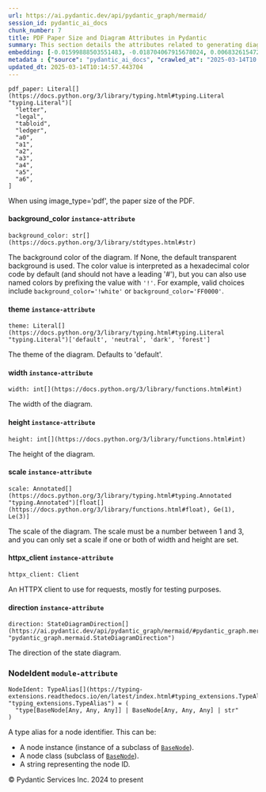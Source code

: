 ```yaml
---
url: https://ai.pydantic.dev/api/pydantic_graph/mermaid/
session_id: pydantic_ai_docs
chunk_number: 7
title: PDF Paper Size and Diagram Attributes in Pydantic
summary: This section details the attributes related to generating diagrams in Pydantic, specifically focusing on the 'pdf_paper' size options, 'background_color' settings, and 'theme' choices for diagrams. The 'pdf_paper' can accept various standard sizes, 'background_color' can be set to a hex code or named color, and 'theme' can be adjusted from options like 'default', 'neutral', 'dark', and 'forest'.
embedding: [-0.01599888503551483, -0.018704067915678024, 0.006832615472376347, -0.035736262798309326, 0.03601490706205368, 0.01875050738453865, 0.015139728784561157, -0.01706702634692192, -0.05034192278981209, -0.003773322096094489, 0.025031637400388718, -0.029188096523284912, -0.009915129281580448, -0.052617523819208145, 0.011697297915816307, 0.022883746773004532, 0.010187969543039799, 0.021420858800411224, 0.013200822286307812, 0.04249341040849686, 0.03492354601621628, -0.005387142766267061, 0.019307797774672508, 0.012539039365947247, -0.015267441049218178, 0.013374974951148033, 0.029048774391412735, 0.0356898196041584, 0.03262472152709961, 0.008800547569990158, 0.00997318048030138, -0.02192009799182415, -0.004504765849560499, 0.01981864869594574, -0.06274163722991943, 0.01298022735863924, 0.009857078082859516, -0.008481266908347607, -0.02874690853059292, 0.036618638783693314, -0.013038278557360172, -0.03552727773785591, 0.0025049052201211452, 0.002607946051284671, -0.06278807669878006, 0.016010494902729988, 0.01548803597688675, 0.07212270051240921, -0.026308761909604073, 0.022071031853556633, -0.018576353788375854, 0.044211722910404205, -0.02137441746890545, 0.03420371189713478, -0.03239251673221588, -0.013293704017996788, -0.023417817428708076, 0.018053894862532616, -0.003999721258878708, -0.03733847290277481, 0.04987751320004463, -0.01181920524686575, -0.06891827285289764, 0.05480024591088295, -0.007773043587803841, 0.023301715031266212, -0.0358755849301815, 0.014733371324837208, -0.011795985512435436, 0.020793907344341278, 0.10486352443695068, 0.08582276105880737, -0.0548931285738945, -0.0056251524947583675, 0.02877013012766838, -0.007273803930729628, -0.009323008358478546, 0.008620589971542358, 0.00026014153263531625, -0.003332133637741208, -0.030372340232133865, 0.03780288249254227, 0.016382021829485893, 0.01642846316099167, 0.0022814085241407156, -0.0420290008187294, -0.027005376294255257, -0.03246217966079712, -0.03164946287870407, 0.0019476147135719657, 0.024288583546876907, -0.06724640727043152, -0.024915535002946854, 0.026076557114720345, 0.027910972014069557, 0.03947475180029869, -0.033832184970378876, -0.01771719753742218, -0.03132437914609909, -0.011761154979467392, 0.03801186382770538, -0.012086240574717522, -0.08433665335178375, 0.015499645844101906, 0.027005376294255257, -0.007401516195386648, -0.005323286633938551, -0.04105374217033386, -0.030093694105744362, -0.007238973397761583, -0.10068384557962418, -0.0060082897543907166, 0.022732814773917198, 0.034157272428274155, -0.030720645561814308, -0.029559623450040817, -0.028328940272331238, 0.023870615288615227, 0.04623190313577652, -0.012689972296357155, -0.07277286797761917, -0.012167512439191341, 0.002695022616535425, 0.03113861382007599, -0.0025281256530433893, 0.016567787155508995, -0.043561551719903946, 0.010106697678565979, -0.03891746327280998, -0.0039910138584673405, 0.02243094891309738, 0.01787974126636982, -0.008725081570446491, -0.055821944028139114, 0.0191104244440794, -0.04648732766509056, -0.05020259693264961, 0.022198744118213654, -0.008759912103414536, 0.0016863846685737371, 0.04393307864665985, 0.0031579802744090557, 0.056982968002557755, 0.02302306890487671, 0.05545041710138321, 0.08619428426027298, -0.03471456095576286, 0.052292440086603165, -0.023197222501039505, 0.0291648767888546, 0.06385622173547745, 0.014721761457622051, 0.006292740348726511, -0.0020825834944844246, -0.0385923758149147, -0.033994730561971664, 0.04156459495425224, 0.0476483479142189, -0.013572349213063717, 0.001861989265307784, -0.012608700431883335, -0.010153139010071754, -0.02554248832166195, 0.004803729243576527, -0.025588927790522575, 0.011795985512435436, -0.019307797774672508, -0.032020989805459976, -0.034900326281785965, 0.008231647312641144, -0.02298823930323124, -0.04119306802749634, -0.008341943845152855, 0.0023336545564234257, 0.021513741463422775, -0.010600131936371326, -0.0022814085241407156, 0.0072854142636060715, -0.021200263872742653, 0.004557012114673853, 0.009584237821400166, 0.0806213766336441, -0.032346077263355255, -0.026424864307045937, 0.000539149681571871, -0.026006896048784256, -0.0005921213305555284, -0.007453762460500002, 0.01904076337814331, 0.04658021032810211, 0.01409480907022953, 0.03798864409327507, 0.021618232131004333, -0.025844354182481766, -0.003587558399885893, -0.027910972014069557, 0.037361692637205124, 0.023487478494644165, 0.016625836491584778, 0.022593490779399872, 0.012074630707502365, 0.015371933579444885, 0.01519777998328209, 0.001657359185628593, -0.018471863120794296, -0.020840348675847054, -0.002821283880621195, -0.036618638783693314, -0.02211747132241726, -0.04558173194527626, -0.013165991753339767, -0.01717151701450348, -0.004252243787050247, 0.028305720537900925, -0.006612021010369062, 0.030674206092953682, -0.05480024591088295, -0.03608456999063492, 0.007447957061231136, 0.03418049216270447, -0.012713192962110043, 0.017415331676602364, 0.05498601123690605, -0.03494676575064659, -0.04620868340134621, 0.021002890542149544, -0.012202342972159386, -0.04918089881539345, -0.02421892248094082, 0.004797924309968948, 0.01147670391947031, 0.023092729970812798, 0.025890793651342392, -0.002060814294964075, -0.02286052703857422, -0.03320523351430893, 0.02188526839017868, -0.0035033843014389277, -0.025170961394906044, -0.03705982863903046, 0.004443812184035778, 0.01816999725997448, -0.007976221852004528, 0.052942611277103424, 0.024985196068882942, -0.01519777998328209, -0.0001968295400729403, -0.01677677035331726, -0.023847395554184914, 0.03429659456014633, 0.02496197633445263, 0.009323008358478546, -0.00784270465373993, 0.012713192962110043, -0.009096608497202396, 0.02298823930323124, -0.03798864409327507, 0.021409248933196068, 0.009822247549891472, -0.005662885494530201, 0.04237730801105499, 0.019389070570468903, 0.021711114794015884, -0.026517746970057487, 0.002712438115850091, -0.008417410776019096, 0.027400122955441475, 0.0329730287194252, -0.03875492140650749, -0.05679720267653465, 0.024497566744685173, 0.026680288836359978, 0.02628554217517376, -0.010304071940481663, -0.033669643104076385, 0.014965576119720936, -0.000599377672187984, 0.035898804664611816, -0.024009937420487404, -0.010745259933173656, 0.014698540791869164, 0.044954776763916016, 0.042888157069683075, 0.06478503346443176, -0.02110738307237625, 0.06283451616764069, 0.027005376294255257, -0.014547607861459255, -0.022314846515655518, -0.03722237050533295, 0.061952143907547, 0.021641453728079796, 0.0028372479137033224, -0.030302679166197777, -0.022477388381958008, -0.027144698426127434, 0.003787834895774722, 0.04465291276574135, 0.04137882962822914, -0.03016335517168045, -0.011110981926321983, -0.03624711185693741, 0.006170833017677069, -0.010077672079205513, -0.019122034311294556, 0.0247297715395689, 0.039590854197740555, 0.017032194882631302, 0.023917056620121002, -0.016509735956788063, 0.02951318398118019, -0.016149818897247314, -0.02637842297554016, -0.015337103046476841, -0.029304198920726776, -0.004951759707182646, 0.02793419361114502, 0.004246438387781382, -0.0233713760972023, -0.021606622263789177, -0.038940683007240295, 0.019644495099782944, 0.06585317850112915, 0.021455690264701843, 0.023464258760213852, -0.010089282877743244, -0.04307392239570618, 0.02353391982614994, -0.016881262883543968, -0.004336417652666569, -0.009978985413908958, -0.026471305638551712, 0.0031057342421263456, 0.06580673903226852, 0.010321486741304398, -0.061441291123628616, -0.006025705020874739, 0.03780288249254227, -0.07839221507310867, 0.05786534398794174, -0.02709825709462166, -0.014942355453968048, -0.044049181044101715, -0.014280572533607483, -0.06436707079410553, -0.019052373245358467, -0.013224042020738125, 0.03288014605641365, -0.010501445271074772, 0.02744656428694725, -0.007221557665616274, 0.017902961000800133, 0.020155344158411026, 0.0490880161523819, -0.00760469539090991, 0.0005583791062235832, 5.4649677622364834e-05, -0.020968060940504074, -0.04516376182436943, 0.04880937188863754, -0.07059014588594437, 0.01768236793577671, -0.018796948716044426, -0.010269241407513618, -0.04168069735169411, 0.003744296496734023, -0.01746177300810814, -0.007128675933927298, 0.01793779246509075, 0.03248539939522743, 0.026471305638551712, 0.0030970266088843346, -0.024009937420487404, -0.03183522820472717, -0.007488592993468046, -0.004295782186090946, -0.016173038631677628, 0.0188433900475502, -0.02531028352677822, 0.011000685393810272, 0.0067281234078109264, -0.004348027985543013, 0.04639444500207901, 0.02078229747712612, -0.006240494083613157, -0.009328813292086124, 0.026517746970057487, -0.0017981331329792738, -0.011372212320566177, 4.351565439719707e-05, 0.02279086597263813, -0.03666507825255394, -0.012248783372342587, 0.025078078731894493, 0.011720518581569195, 0.026331983506679535, -0.004504765849560499, 0.015162949450314045, 0.05024904012680054, -0.006774564273655415, 0.013096329756081104, 0.00046332040801644325, 0.021327978000044823, 0.024102820083498955, -0.019180085510015488, 0.027423342689871788, 0.05373210459947586, 0.01807711459696293, 0.01717151701450348, -0.020863568410277367, 0.014930744655430317, -0.02159501239657402, -0.017902961000800133, -0.02056170254945755, -0.01107034645974636, -0.06952200829982758, -0.0029751192778348923, -0.038847800344228745, 0.028955893591046333, 0.03566659986972809, -0.026331983506679535, -0.05586838722229004, -0.01822804845869541, -0.02877013012766838, 0.0018634406151250005, 0.0603267103433609, 0.00900372676551342, -0.0331587940454483, 0.007221557665616274, -0.059955183416604996, 0.023011459037661552, 0.022326456382870674, 0.052617523819208145, -0.002142085926607251, 0.03682762384414673, -0.013978706672787666, -0.0062462990172207355, 0.004118726123124361, -0.009990595281124115, 0.0088760145008564, 0.0028183814138174057, -0.01264353096485138, -0.009183685295283794, 0.043956298381090164, -0.022454168647527695, -0.0013816163409501314, 0.009125634096562862, -0.025426385924220085, -0.02017856575548649, -0.048995133489370346, 0.030302679166197777, 0.035225413739681244, -0.0659460574388504, 0.01483786292374134, -0.004507668782025576, -0.010129918344318867, 0.04163425415754318, 0.020712634548544884, 0.03427337482571602, -0.056239914149045944, 0.030697425827383995, 0.014803032390773296, -0.009119829162955284, 0.05075988918542862, -0.05275684595108032, -0.018019063398241997, -0.03977661952376366, 0.0011980297276750207, 0.051874469965696335, -0.022814085707068443, 0.006803589873015881, -0.0007495849276892841, 0.03090641088783741, -0.04423494264483452, 0.008353554643690586, -0.008138765580952168, -0.03585236519575119, 0.006443672813475132, 0.07040438055992126, -0.00290545797906816, 0.014594048261642456, -0.04121628776192665, -0.014327013865113258, -0.017217958346009254, 0.006176637951284647, 0.04969174787402153, -0.016416853293776512, -0.03815118968486786, 0.0164865143597126, -0.008980506099760532, -0.02877013012766838, 0.010124113410711288, 0.021838827058672905, -0.011035515926778316, 8.90268202056177e-05, 0.021409248933196068, -0.03673474118113518, -0.04377053678035736, -0.021490519866347313, -0.03610778972506523, 0.038778141140937805, -0.022523829713463783, 0.021478909999132156, 0.01978381723165512, 0.02990793064236641, -0.02860758639872074, 0.0054945372976362705, 0.002046301495283842, 0.0063624014146625996, 0.04353833198547363, -0.04548884928226471, 0.0017516921507194638, 0.026494525372982025, 0.010286656208336353, -0.008214231580495834, -0.019389070570468903, 0.030534882098436356, -0.0062753246165812016, -0.0056977164931595325, -0.0009317203075625002, -0.008498682640492916, -0.007593085058033466, 0.02182721719145775, -0.011221279390156269, 0.033994730561971664, 0.01797262392938137, -0.01018216460943222, -0.008272282779216766, -0.00845224130898714, -0.028793349862098694, 0.03429659456014633, -0.049413103610277176, -0.017984233796596527, -0.007209947798401117, 0.011720518581569195, 0.011888867244124413, 0.017217958346009254, -0.02751622535288334, 0.008347749710083008, -0.007569864392280579, -0.011000685393810272, 0.002873529912903905, 0.016997365280985832, 0.006379816681146622, -0.001306149992160499, 0.027632327750325203, -0.009096608497202396, -0.005715131759643555, 0.021896878257393837, 0.04695173725485802, -0.0054074604995548725, 0.01044339407235384, 0.007958807051181793, -0.06529588997364044, -0.016985753551125526, 0.023162392899394035, -0.008968896232545376, -0.005079471971839666, -0.02049204148352146, 0.031928110867738724, -0.004130336456000805, -0.02802707441151142, 0.01635880209505558, 0.03476100414991379, 0.001325742225162685, 0.040751878172159195, 0.012004968710243702, -0.01668388769030571, 0.021943319588899612, 0.0010209738975390792, -0.012840905226767063, 0.009398474358022213, -0.0011203864123672247, 0.0030447805766016245, 0.009967375546693802, -0.024265363812446594, 0.002545541152358055, -0.0009375254157930613, -0.007622110657393932, -0.016114987432956696, -0.008905040100216866, -0.004792118910700083, 0.009537797421216965, -0.0021406346932053566, -0.05173514783382416, 0.026726730167865753, 0.011407042853534222, 0.009381058625876904, 0.006501724012196064, 0.002963509177789092, -0.027539445087313652, 0.00963648408651352, -0.005776085425168276, 0.009740975685417652, 0.006606216076761484, -0.020747466012835503, 0.002867724746465683, -0.005674495827406645, -0.0394979752600193, 0.004980785306543112, 0.02068941481411457, -0.015035237185657024, -0.043793756514787674, 0.03164946287870407, -0.009665509685873985, 0.012840905226767063, 0.013491077348589897, -0.03229963779449463, -0.04047323390841484, -0.011273525655269623, -0.028816569596529007, 0.02431180328130722, 0.010663989000022411, 0.005178158637136221, -0.03699016571044922, 0.04061255604028702, 0.001245196326635778, 0.010768480598926544, 0.015894392505288124, -0.06450638920068741, 0.015847953036427498, 0.011587001383304596, 0.004208705388009548, -0.0163936335593462, 0.011755349114537239, -0.0013010704424232244, -0.028375381603837013, -0.008394190110266209, -0.03113861382007599, 0.012492598034441471, -0.04753224924206734, -0.014942355453968048, 0.057726021856069565, -0.014001927338540554, -0.010762675665318966, -0.003631096798926592, 0.0008395641343668103, -0.02521740086376667, -0.011848230846226215, -0.01437345426529646, -0.01671871915459633, 0.061023324728012085, 0.009317202493548393, 0.008283893577754498, 0.02842182293534279, -0.01215590164065361, -0.013955486007034779, -0.008997921831905842, 0.0309760719537735, 0.005120107904076576, 0.023847395554184914, -0.02179238572716713, -0.004832754842936993, -0.01804228499531746, 0.0035091894678771496, -0.01904076337814331, -0.0019737377297133207, -0.008411605842411518, -0.04244697093963623, 0.025983676314353943, -0.03863881900906563, 0.03153336048126221, -0.002118865493685007, -0.011157423257827759, -0.01599888503551483, 0.02751622535288334, 0.00813296064734459, -0.0013671035412698984, -0.004319002386182547, -0.0013685548910871148, -7.161148096201941e-05, 0.06915047764778137, 0.0456513911485672, 0.0178449098020792, -0.015395154245197773, -0.0029925345443189144, 0.004885000642389059, -0.014756591990590096, -0.03438947722315788, 0.04853072762489319, 0.012562260031700134, 0.0029983397107571363, -0.036804404109716415, 0.0331587940454483, 0.053035493940114975, 0.01858796551823616, -0.01314277108758688, 0.03520219027996063, 0.00045533839147537947, 0.03699016571044922, 0.004644088447093964, 0.02586757391691208, -0.03183522820472717, -0.011772764846682549, 0.008771522901952267, 0.007958807051181793, -0.0026006896514445543, 0.007297024130821228, 0.009915129281580448, -0.05094565078616142, -0.025263842195272446, 0.0034221129026263952, -0.03541117534041405, 0.02130475640296936, 0.01133157592266798, -0.04237730801105499, -0.005062056705355644, -0.00963648408651352, 0.00873088650405407, -0.03717593103647232, -0.002902555512264371, 0.014535997062921524, -0.011813400313258171, 0.048902254551649094, -0.020387548953294754, -0.0012923628091812134, -0.004173874855041504, 0.029815049842000008, -0.03436625748872757, -0.015917614102363586, -0.01920330710709095, 0.005677398294210434, -0.0046702115796506405, 0.002297372557222843, -0.002288664923980832, 0.013107940554618835, -0.023429427295923233, -0.00663524167612195, -0.0011058736126869917, -0.01050725020468235, -0.04086798056960106, 0.018959492444992065, -0.006484308745712042, -0.006681682541966438, -0.011958528310060501, 0.022965017706155777, -0.0320674329996109, 0.012562260031700134, -0.019609663635492325, 0.006850030738860369, -0.002455561887472868, -0.02670351043343544, -0.011552170850336552, -0.02246577851474285, -0.0209216196089983, 0.0004934344324283302, -0.041889678686857224, 0.013630400411784649, -0.01787974126636982, 0.024752993136644363, 0.01306149922311306, 0.006548164878040552, -0.03917288780212402, -0.046603430062532425, 0.04950598627328873, 0.020735856145620346, -0.011256109923124313, -0.006182442884892225, 0.012887345626950264, 0.04335256665945053, -0.005793500691652298, -0.01215590164065361, -0.03255506232380867, 0.020642973482608795, 0.0009839662816375494, -0.014628879725933075, 0.004681821912527084, 0.03320523351430893, -0.018402202054858208, -0.024613669142127037, -0.005015615839511156, -0.033669643104076385, -0.014814643189311028, 0.024683332070708275, 0.04038035124540329, -0.01739211194217205, 0.008881819434463978, -0.06106976419687271, -0.034064389765262604, 0.004885000642389059, -0.013572349213063717, -0.007953002117574215, 0.013688451610505581, -0.0010275045642629266, 0.05447515845298767, 0.014048367738723755, -0.013525907881557941, -0.029443522915244102, -0.01913364604115486, -0.04397951811552048, -0.0601409487426281, 0.008312918245792389, 0.018854999914765358, -0.03529507294297218, 0.012817684561014175, -0.015383543446660042, 0.002744366182014346, -0.06826810538768768, -0.028445042669773102, 0.04987751320004463, -0.002156598726287484, 0.023626800626516342, -0.03164946287870407, 0.02454400807619095, 0.03508609160780907, 0.04820564016699791, -0.06000162661075592, -0.025170961394906044, 0.00522169703617692, 0.01100649032741785, -0.001957773696631193, 0.015139728784561157, -0.030697425827383995, 0.016474904492497444, -0.009177880361676216, -0.0010333097307011485, 0.004095505457371473, -0.033901847898960114, -0.0009244639077223837, 0.007569864392280579, 0.049970392137765884, -0.005311676301062107, -0.011052930727601051, -0.00852190237492323, 0.007848509587347507, 0.06380977481603622, 0.007871730253100395, 0.02124670520424843, 0.005035933572798967, -0.01733406074345112, 0.030302679166197777, 0.01500040665268898, 0.053778547793626785, 0.02818961814045906, -0.0028256375808268785, 0.029141657054424286, -0.006838420405983925, -0.009502965956926346, -0.025426385924220085, -0.004919831641018391, 0.02702859602868557, 0.03701338544487953, -0.0030680010095238686, -0.04086798056960106, 0.016498124226927757, -0.016405243426561356, 0.033576760441064835, -0.024497566744685173, 0.01210946124047041, -0.007372490596026182, -0.010542081668972969, 0.0025266744196414948, 0.0089224549010396, -0.06311316788196564, -0.058794163167476654, -0.0394979752600193, 0.011923697777092457, -0.012539039365947247, 0.024288583546876907, 0.03527185320854187, 0.013363365083932877, 0.0031550778076052666, -0.016382021829485893, 0.019052373245358467, -0.0038168602623045444, -0.00329730287194252, -0.014036757871508598, 0.027051815763115883, 0.007900755852460861, -0.011912086978554726, -0.021467300131917, -0.02153696119785309, 0.015081677585840225, 0.009770001284778118, -0.023382985964417458, -0.006722318474203348, -0.015174559317529202, 0.007651136256754398, -0.01746177300810814, -0.021653063595294952, 0.020050853490829468, -0.007401516195386648, 0.011169033125042915, 0.027725208550691605, -0.018971102312207222, -0.018344150856137276, 0.0077266027219593525, -0.016567787155508995, 0.019389070570468903, -0.009328813292086124, -0.020213395357131958, -0.014036757871508598, -0.00019156865892000496, -0.015627358108758926, 0.017450163140892982, 0.05545041710138321, -0.013165991753339767, 0.005744157359004021, -0.0076685515232384205, 0.0035469227004796267, -0.005909602623432875, 0.002522320719435811, 0.04862360656261444, -3.489869413897395e-05, -0.017635926604270935, -0.01833253912627697, 0.021026112139225006, -0.018901441246271133, 0.002829991513863206, 0.02496197633445263, -0.012225563637912273, -0.06464571505784988, -0.0385923758149147, 0.043631214648485184, 0.0051259128376841545, -0.02818961814045906, 0.0030796113424003124, -0.00853351317346096, -0.003320523304864764, 0.012457767501473427, 0.04815920069813728, -0.007099650334566832, 0.009439109824597836, 0.06023383140563965, -0.03378574550151825, -0.02454400807619095, 0.012759633362293243, -0.004278366453945637, -0.0030592933762818575, -0.039358653128147125, 0.029698947444558144, 0.024009937420487404, -0.03503964841365814, 0.04119306802749634, -0.011198058724403381, -0.05823687091469765, -0.0209216196089983, 0.017496604472398758, 0.013374974951148033, 0.014756591990590096, -0.015557697042822838, 0.010083477944135666, 0.020132124423980713, 0.006228883750736713, -0.03253184258937836, 0.014036757871508598, -0.012771244160830975, 0.007384100928902626, 0.011993358843028545, 0.006960327737033367, 0.03692050650715828, 0.004028746858239174, 0.026006896048784256, -0.0007945745601318777, -0.04502443969249725, -0.018576353788375854, -0.0007143914699554443, -0.02554248832166195, -0.00840580090880394, -0.03940509259700775, 0.012701582163572311, -0.00650752941146493, -0.004896610975265503, -0.006919692270457745, 0.012957007624208927, -0.028212837874889374, 0.008620589971542358, 0.03445913642644882, 0.011296745389699936, 0.05062056705355644, 0.018088724464178085, 0.026169439777731895, 0.03343743830919266, 0.045279864221811295, -0.019017543643712997, 0.013502688147127628, 0.0385923758149147, -0.032601501792669296, -0.01375811267644167, 0.02185043692588806, 0.034319814294576645, 0.05029547959566116, -0.02603011764585972, 0.03747779503464699, -0.005778987891972065, -0.0016617130022495985, 0.02023661695420742, -0.005712228827178478, 0.0014142701402306557, 0.01869245618581772, -0.00968292448669672, 0.0006534378044307232, 0.005799305625259876, 0.05628635361790657, 0.023174002766609192, 0.02479943260550499, 0.008690251037478447, 0.011581196449697018, 0.034319814294576645, -0.020480431616306305, -0.0273536816239357, 0.00010231507621938363, 0.039590854197740555, -0.009880298748612404, 0.03998560458421707, 0.03759389743208885, 0.06511012464761734, -0.00832452904433012, 0.0035120919346809387, 0.03311235085129738, 0.010971659794449806, -0.013874215073883533, 0.020445600152015686, 0.009398474358022213, 0.02661062777042389, -0.010356317274272442, 0.0010100892977789044, 0.006600411143153906, -0.005584516562521458, -0.02512452006340027, 0.0034598461352288723, -0.009090803563594818, 0.012794463895261288, 0.006553970277309418, 0.014535997062921524, -0.004867585375905037, -0.002499100286513567, -0.012457767501473427, 0.014768201857805252, 0.008440631441771984, 0.011993358843028545, 0.0447457954287529, -0.02967572584748268, 0.022872136905789375, -0.018065504729747772, -0.012608700431883335, 0.0029417399782687426, 0.004011331591755152, -0.00395328039303422, -0.007807874120771885, -0.025263842195272446, -0.03041878156363964, -0.02347586862742901, 0.024613669142127037, 0.03167268633842468, 0.0016384925693273544, -0.01751982420682907, -0.03336777538061142, 0.003979403525590897, 0.0067281234078109264, -0.026726730167865753, -0.006582995876669884, -0.02579791285097599, 0.03685084357857704, 0.011314161121845245, 0.007308634463697672, 0.0028691759798675776, 0.016858041286468506, 0.01700897514820099, 0.008063298650085926, -0.02563536912202835, -0.042632732540369034, 0.019098814576864243, -0.003279887605458498, 0.010600131936371326, 0.01401353720575571, 0.042470190674066544, -0.04574427381157875, 0.02925775945186615, 0.012713192962110043, -0.009427499957382679, 0.013525907881557941, -0.0006781095289625227, -0.028143176808953285, -0.005686106160283089, 0.0031666879076510668, -0.009154659695923328, -0.034157272428274155, -0.018053894862532616, 0.024033159017562866, 0.012272004038095474, -0.0008613333338871598, 0.015604137443006039, -0.03274082392454147, -0.026331983506679535, -0.02049204148352146, 0.023220444098114967, -0.01804228499531746, 0.0008620589505881071, 0.008382580243051052, 0.010565301403403282, 0.014721761457622051, 0.004571524914354086, -0.014466335996985435, -0.0025063566863536835, 0.01099487952888012, -0.0003586469974834472, 0.007778848521411419, -0.012260394170880318, -0.005323286633938551, 0.015104898251593113, -0.025821132585406303, -0.0021725627593696117, 0.022721203044056892, -0.0691969245672226, -0.0009941252646967769, 0.03334455564618111, -0.0013932265574112535, -0.027562666684389114, -0.003253764705732465, -0.016788380220532417, 0.021002890542149544, 0.01706702634692192, -0.03919610753655434, 0.008684446103870869, -0.004429299384355545, 0.013073110021650791, -0.00039293343434110284, 0.04344544932246208, 0.005895089823752642, 0.020225005224347115, -0.0008990665664896369, 0.01952839270234108, 0.007767238188534975, -0.018320929259061813, 0.0201089046895504, -0.01565057784318924, -0.03615422919392586, 0.030047252774238586, -0.003660122398287058, 0.020248226821422577, -0.009659704752266407, 0.014698540791869164, -0.0449315570294857, -0.014686929993331432, -0.0028024171479046345, -0.027539445087313652, -0.007064819801598787, -0.006774564273655415, -0.035155750811100006, 0.025101298466324806, 0.007035794202238321, -0.01628914102911949, 0.008376775309443474, -0.01936584897339344, -0.015302272513508797, 0.0026035921182483435, 0.04969174787402153, 0.032508619129657745, 0.0025426384527236223, -0.0038429833948612213, 0.014025148004293442, 0.01820482686161995, 0.011105176992714405, 0.025612149387598038, -0.017206348478794098, -0.011470898985862732, -0.026796391233801842, 0.017380502074956894, -0.007279608864337206, -0.014953965321183205, 0.019923141226172447, 0.0007539387443102896, -0.01203980017453432, -0.0164865143597126, 0.008910845033824444, 0.035480838268995285, 0.022059421986341476, 0.015162949450314045, -0.012272004038095474, -0.022976629436016083, -0.006350791081786156, -0.00784270465373993, 0.016080157831311226, 0.002507807919755578, 0.01210946124047041, 0.01149411965161562, -0.02085195854306221, 0.011610222049057484, 0.022024590522050858, -0.007802068721503019, -0.02828250080347061, -0.007935586385428905, 0.04105374217033386, -0.023557139560580254, -0.005181061569601297, -0.027005376294255257, 0.009201101027429104, -0.007627915591001511, -0.020225005224347115, 0.03485388681292534, 0.0004346576752141118, 0.03306591138243675, 0.013700061477720737, -0.005889284890145063, 0.007732407655566931, 0.004693432245403528, 0.012771244160830975, 0.012829295359551907, -0.020933229476213455, 0.014640489593148232, -0.006385622080415487, -0.017217958346009254, 0.04534952715039253, 0.0318816676735878, 0.012689972296357155, 0.02851470373570919, -0.025008417665958405, 0.00729121919721365, 0.0019272967474535108, -0.006722318474203348, 0.014686929993331432, -0.008684446103870869, 0.03775643929839134, -0.02075907588005066, -0.018518302589654922, 0.03650253638625145, 0.015255831182003021, 0.010240215808153152, -0.04551206901669502, -0.013293704017996788, -0.008434825576841831, 0.020155344158411026, 0.008864404633641243, -0.006136002019047737, 0.0031521751079708338, 0.020120514556765556, -0.0008714922587387264, -0.01597566530108452, -0.03545761853456497, 0.04732326418161392, -0.024613669142127037, -0.011517340317368507, 0.017403721809387207, -0.009381058625876904, -0.0222800150513649, -0.005985069088637829, 0.05043480172753334, 0.023940276354551315, 0.0013308216584846377, 0.07486271113157272, -0.013734892010688782, 0.013073110021650791, -0.027887752279639244, 0.002221906092017889, 0.024126039817929268, 0.02217552252113819, 0.0052565280348062515, 0.002046301495283842, -0.0025252231862396, 0.02709825709462166, 0.018936270847916603, 0.010129918344318867, 0.01991152949631214, -0.03239251673221588, -0.05907280743122101, 0.010042841546237469, 0.02407960034906864, 0.007424736861139536, -0.0107336500659585, -0.030836747959256172, 0.009642289020121098, -0.0007749822689220309, -0.02728402055799961, -0.0004274012753739953, -0.05428939685225487, 0.006797784939408302, 0.0068732514046132565, -0.010896192863583565, -0.013642010278999805, -0.01396709680557251, 0.003706563264131546, 0.02874690853059292, 0.01417608093470335, -0.008220036514103413, -0.0215601809322834, -0.007773043587803841, -0.00718672713264823, 0.012097851373255253, -0.007238973397761583, 0.022744424641132355, 0.00020118337124586105, 0.008092324249446392, 0.013305313885211945, 0.0034163077361881733, -0.03074386715888977, 0.02078229747712612, -0.022256795316934586, 0.024288583546876907, -0.0009665509569458663, -0.011314161121845245, 0.02702859602868557, -0.01147670391947031, 0.004159362055361271, 0.02521740086376667, -0.02130475640296936, 0.01664905808866024, 0.012063019908964634, -0.02081712707877159, 0.01994636096060276, 0.00012635186430998147, -0.010396953672170639, -0.041750356554985046, -0.01849508285522461, -0.021711114794015884, -0.014559217728674412, -0.013003448024392128, 0.002811125013977289, 0.019841868430376053, -0.022814085707068443, -0.02900233305990696, 0.03346065804362297, 0.04397951811552048, -0.02663384936749935, -0.016834821552038193, 0.013618789613246918, -0.009026947431266308, 0.022256795316934586, -0.026331983506679535, -0.01293378695845604, 0.013409806415438652, -0.011732129380106926, -0.015894392505288124, 0.005720936693251133, -0.03397150710225105, -0.008672835305333138, 0.022001370787620544, -0.03759389743208885, -0.01733406074345112, 0.011482508853077888, 0.0003532046976033598, -0.004231925588101149, 0.017310841009020805, -0.031695906072854996, -0.032601501792669296, 0.023301715031266212, -0.015371933579444885, -0.0047427755780518055, -0.024706551805138588, -0.03162624314427376, 0.001666066818870604, 0.01011830847710371, 0.041494932025671005, 0.006821005139499903, 0.014361844398081303, 0.02036432921886444, -0.0001497537159593776, -0.007076430134475231, 0.017543045803904533, 0.006002484355121851, 0.006652656942605972, -0.006809394806623459, 0.01871567778289318, -0.02369646169245243, 0.016091767698526382, -0.002245126524940133, -0.01170310378074646, -0.015882782638072968, 0.006803589873015881, -0.006565580144524574, 0.011958528310060501, 0.0070532094687223434, -0.007569864392280579, -0.03311235085129738, 0.0020187273621559143, 0.011801790446043015, -0.006612021010369062, 0.0107800904661417, -0.008638004772365093, 0.016707109287381172, 0.02063136361539364, 0.025519266724586487, -0.004176777321845293, 0.01642846316099167, 0.003825568128377199, -0.025658590719103813, 0.016219479963183403, 0.013131160289049149, -0.022152302786707878, -0.013502688147127628, 0.005404558032751083, 0.010216995142400265, -0.01657939702272415, 0.005468414165079594, 0.009102413430809975, 0.025983676314353943, -0.011389627121388912, -0.015917614102363586, 0.004783411510288715, 0.01162183191627264, 0.012213952839374542, -0.03545761853456497, -0.011598611250519753, 0.014605659060180187, 0.011946918442845345, 0.018158387392759323, 0.018344150856137276, 0.0014113675570115447, 0.016277531161904335, -0.012771244160830975, -0.02431180328130722, 0.023359766229987144, 0.025356724858283997, -0.006391427014023066, -0.0041564591228961945, 0.016799990087747574, -0.002671802183613181, -0.0025803716853260994, -0.0071693118661642075, 0.010176359675824642, -0.025774691253900528, 0.03805830702185631, 0.008429020643234253, -0.019667714834213257, -0.024172481149435043, -0.07031150162220001, 0.026424864307045937, -0.019029153510928154, 0.016022106632590294, -0.02431180328130722, 0.02017856575548649, 0.003692050464451313, 0.014988795854151249, 0.019760597497224808, -0.01974898763000965, -0.015882782638072968, -0.003825568128377199, 0.01994636096060276, -0.030883189290761948, 0.01306149922311306, 0.006641046609729528, 0.023719683289527893, 0.012724802829325199, -0.02528706192970276, -0.02291857823729515, -0.009758391417562962, 0.015673799440264702, 0.015766680240631104, -0.007883340120315552, 0.027957413345575333, -0.018576353788375854, 0.010814920999109745, 0.005871869623661041, 0.0009012434748001397, -0.014187690801918507, 0.006646852008998394, 0.026424864307045937, -0.01120386365801096, -0.029791828244924545, -0.008707665838301182, -0.012585480697453022, 0.004838559776544571, 0.031347598880529404, 0.010843946598470211, -0.014396674931049347, -0.03578270226716995, -0.028955893591046333, 0.03562016040086746, 0.03608456999063492, 0.014628879725933075, -0.014733371324837208, 0.014594048261642456, -0.001613820786587894, -0.027307242155075073, 0.0011392530286684632, 0.02603011764585972, 0.05266396701335907, 0.014431505464017391, -2.7166104700881988e-05, 0.003578850766643882, 0.00012925441842526197, 0.08117867261171341, 0.00357304560020566, -0.02217552252113819, 0.025449605658650398, 0.0003740668180398643, 0.016730329021811485, 0.012492598034441471, 0.03675796091556549, 0.029536403715610504, -0.00450186338275671, 0.019435511901974678, -0.01684643141925335, -0.033251672983169556, 0.013850994408130646, 0.02257027104496956, 0.015882782638072968, -0.012771244160830975, 0.011569585651159286, 0.017287619411945343, -0.04983107000589371, 0.015638967975974083, 0.033762525767087936, -0.01437345426529646, -0.034319814294576645, -0.0033785745035856962, 0.02531028352677822, 0.0022001368924975395, 0.01293378695845604, 0.02447434701025486, -0.017543045803904533, 0.0222800150513649, -0.021525351330637932, -0.028073515743017197, -0.004133238922804594, -0.051224298775196075, 0.008376775309443474, 0.02990793064236641, 0.016950923949480057, -0.021966539323329926, -0.004141946788877249, -0.006791979540139437, -0.02605333738029003, 0.024845873937010765, -0.010002206079661846, 0.045697830617427826, 0.007047404535114765, 0.0015746363205835223, -0.017148297280073166, 0.018959492444992065, -0.034412696957588196, 0.014861083589494228, -0.020410770550370216, -0.016881262883543968, -0.028654027730226517, 0.020317887887358665, 0.007976221852004528, 0.03747779503464699, -0.024613669142127037, 0.027725208550691605, -0.014466335996985435, 0.009444915689527988, -0.003213128773495555, 0.001861989265307784, -0.019505172967910767, -0.046928517520427704]
metadata : {"source": "pydantic_ai_docs", "crawled_at": "2025-03-14T10:14:57.443704", "url_path": "/api/pydantic_graph/mermaid/", "chunk_size": 2694}
updated_dt: 2025-03-14T10:14:57.443704
---
```

```
pdf_paper: Literal[](https://docs.python.org/3/library/typing.html#typing.Literal "typing.Literal")[
  "letter",
  "legal",
  "tabloid",
  "ledger",
  "a0",
  "a1",
  "a2",
  "a3",
  "a4",
  "a5",
  "a6",
]

```

When using image_type='pdf', the paper size of the PDF.
####  background_color `instance-attribute`
```
background_color: str[](https://docs.python.org/3/library/stdtypes.html#str)

```

The background color of the diagram.
If None, the default transparent background is used. The color value is interpreted as a hexadecimal color code by default (and should not have a leading '#'), but you can also use named colors by prefixing the value with `'!'`. For example, valid choices include `background_color='!white'` or `background_color='FF0000'`.
####  theme `instance-attribute`
```
theme: Literal[](https://docs.python.org/3/library/typing.html#typing.Literal "typing.Literal")['default', 'neutral', 'dark', 'forest']

```

The theme of the diagram. Defaults to 'default'.
####  width `instance-attribute`
```
width: int[](https://docs.python.org/3/library/functions.html#int)

```

The width of the diagram.
####  height `instance-attribute`
```
height: int[](https://docs.python.org/3/library/functions.html#int)

```

The height of the diagram.
####  scale `instance-attribute`
```
scale: Annotated[](https://docs.python.org/3/library/typing.html#typing.Annotated "typing.Annotated")[float[](https://docs.python.org/3/library/functions.html#float), Ge(1), Le(3)]

```

The scale of the diagram.
The scale must be a number between 1 and 3, and you can only set a scale if one or both of width and height are set.
####  httpx_client `instance-attribute`
```
httpx_client: Client

```

An HTTPX client to use for requests, mostly for testing purposes.
####  direction `instance-attribute`
```
direction: StateDiagramDirection[](https://ai.pydantic.dev/api/pydantic_graph/mermaid/#pydantic_graph.mermaid.StateDiagramDirection "pydantic_graph.mermaid.StateDiagramDirection")

```

The direction of the state diagram.
###  NodeIdent `module-attribute`
```
NodeIdent: TypeAlias[](https://typing-extensions.readthedocs.io/en/latest/index.html#typing_extensions.TypeAlias "typing_extensions.TypeAlias") = (
  "type[BaseNode[Any, Any, Any]] | BaseNode[Any, Any, Any] | str"
)

```

A type alias for a node identifier.
This can be:
  * A node instance (instance of a subclass of [`BaseNode`](https://ai.pydantic.dev/api/pydantic_graph/nodes/#pydantic_graph.nodes.BaseNode)).
  * A node class (subclass of [`BaseNode`](https://ai.pydantic.dev/api/pydantic_graph/nodes/#pydantic_graph.nodes.BaseNode)).
  * A string representing the node ID.


© Pydantic Services Inc. 2024 to present